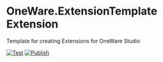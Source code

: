 # OneWare.ExtensionTemplate Extension

Template for creating Extensions for OneWare Studio

[![Test](https://github.com/ProtopSolutions/OneWare.ExtensionTemplate/actions/workflows/test.yml/badge.svg)](https://github.com/ProtopSolutions/OneWare.ExtensionTemplate/actions/workflows/test.yml)
[![Publish](https://github.com/ProtopSolutions/OneWare.ExtensionTemplate/actions/workflows/publish.yml/badge.svg)](https://github.com/ProtopSolutions/OneWare.ExtensionTemplate/actions/workflows/publish.yml)
